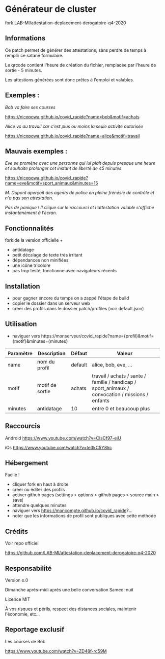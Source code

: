 
# Générateur de cluster

fork LAB-MI/attestation-deplacement-derogatoire-q4-2020


## Informations

Ce patch permet de générer des attestations, sans perdre de temps à remplir ce satané formulaire.

Le qrcode contient l'heure de création du fichier, remplacée par l'heure de sortie - 5 minutes.

Les attestions générées sont donc prêtes à l'emploi et valables.


## Exemples :

*Bob va faire ses courses*

https://nicopowa.github.io/covid_rapide?name=bob&motif=achats


*Alice va au travail car c'est plus ou moins la seule activité autorisée*

https://nicopowa.github.io/covid_rapide?name=alice&motif=travail


## Mauvais exemples :

*Eve se promène avec une personne qui lui plaît depuis presque une heure
et souhaite prolonger cet instant de liberté de 45 minutes*

https://nicopowa.github.io/covid_rapide?name=eve&motif=sport_animaux&minutes=15


*M. Dupont aperçoit des agents de police en pleine frénésie de contrôle et n'a pas son attestation.*

*Pas de panique ! Il clique sur le raccourci et l'attestation valable s'affiche instantanément à l'écran.*


## Fonctionnalités

fork de la version officielle +

- antidatage
- petit décalage de texte très irritant
- dépendances non minifiées
- une icône tricolore
- pas trop testé, fonctionne avec navigateurs récents


## Installation

- pour gagner encore du temps on a zappé l'étape de build
- copier le dossier dans un serveur web
- créer des profils dans le dossier patch/profiles (voir default.json)


## Utilisation

- naviguer vers https://monserveur/covid_rapide?name={profil}&motif={motif}&minutes={minutes}

|Paramètre|Description|Défaut|Valeur|
|--|--|--|--|
|name|nom du profil|default|alice, bob, eve, ...
|motif|motif de sortie|achats|travail / achats / sante / famille / handicap / sport_animaux / convocation / missions / enfants|
|minutes|antidatage|10|entre 0 et beaucoup plus


## Raccourcis

Android
https://www.youtube.com/watch?v=CIsCf97-eiU


iOs
https://www.youtube.com/watch?v=te3kC5Y8lrc


## Hébergement

Facile !

- cliquer fork en haut à droite
- créer ou éditer des profils
- activer github pages (settings > options > github pages > source main > save)
- attendre quelques minutes
- naviguer vers https://moncompte.github.io/covid_rapide?...
- noter que les informations de profil sont publiques avec cette méthode


## Crédits

Voir repo officiel

https://github.com/LAB-MI/attestation-deplacement-derogatoire-q4-2020


## Responsabilité

Version o.0

Dimanche après-midi après une belle conversation Samedi nuit

Licence MIT

À vos risques et périls, respect des distances sociales, maintenir l'économie, etc...


## Reportage exclusif

Les courses de Bob

https://www.youtube.com/watch?v=ZD48f-rc59M